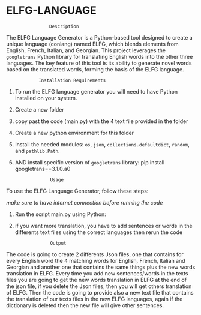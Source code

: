 # ELFG-LANGUAGE

					Description
The ELFG Language Generator is a Python-based tool designed to create a unique language (conlang) named ELFG, which blends elements from English, French, Italian, and Georgian. This project leverages the `googletrans` Python library for translating English words into the other three languages. The key feature of this tool is its ability to generate novel words based on the translated words, forming the basis of the ELFG language. 

				Installation Requirements
 
1. To run the ELFG language generator you will need to have Python installed on your system. 
2. Create a new folder
3. copy past the code (main.py) with the 4 text file provided in the folder
4. Create a new python environment for this folder
5. Install the needed modules: 
`os`, `json`, `collections.defaultdict`, `random`, and `pathlib.Path`.
6. AND install specific version of `googletrans` library: 
pip install googletrans==3.1.0.a0


					Usage

To use the ELFG Language Generator, follow these steps:

*make sure to have internet connection before running the code*
1. Run the script main.py using Python:

2. if you want more translation, you have to add sentences or words in the differents text files using the correct languages then rerun the code 

					Output
The code is going to create 2 differents Json files, one that contains for every English word the 4 matching words for English, French, Italian and Georgian and another one that contains the same things plus the new words translation in ELFG.
Every time you add new sentences/words in the texts files you are going to get the new words translation in ELFG at the end of the json file, if you delete the Json files, then you will get others translation of ELFG. 
Then the code is going to provide also a new text file that contains the translation of our texts files in the new ELFG languages, again if the dictionary is deleted then the new file will give other sentences.   




